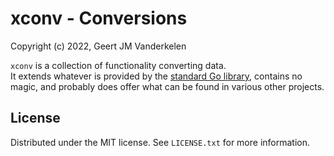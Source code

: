 xconv - Conversions
===================

Copyright (c) 2022, Geert JM Vanderkelen

`xconv` is a collection of functionality converting data.  
It extends whatever is provided by the [standard Go library][1], contains
no magic, and probably does offer what can be found in various other projects.

License
-------

Distributed under the MIT license. See `LICENSE.txt` for more information.

[1]: https://pkg.go.dev/std